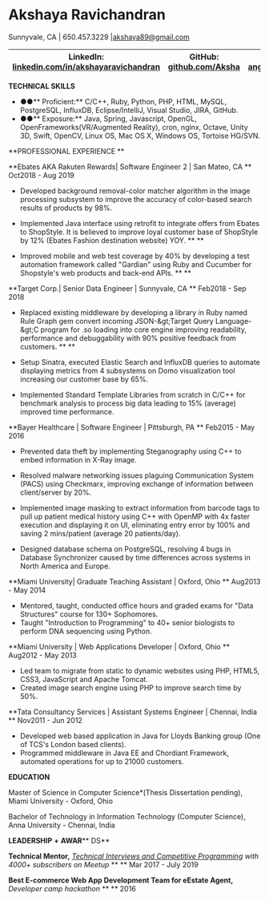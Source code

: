 #   Akshaya Ravichandran

Sunnyvale, CA | 650.457.3229 |akshaya89@gmail.com

| **LinkedIn:** [linkedin.com/in/akshayaravichandran](http://linkedin.com/in/akshayaravichandran) | **GitHub:** [github.com/Aksha](https://github.com/Aksha) | **AngelList:** [angel.co/akshayaravichandran](https://angel.co/akshayaravichandran) |
| --- | --- | --- |

**TECHNICAL SKILLS**

- **●●**** Proficient:** C/C++, Ruby, Python, PHP, HTML, MySQL, PostgreSQL, InfluxDB, Eclipse/IntelliJ, Visual Studio, JIRA, GitHub.
- **●●**** Exposure:**  Java, Spring, Javascript, OpenGL, OpenFrameworks(VR/Augmented Reality), cron, nginx, Octave, Unity 3D, Swift, OpenCV, Linux OS, Mac OS X, Windows OS, Tortoise HG/SVN.

**PROFESSIONAL EXPERIENCE                       **

**Ebates AKA Rakuten Rewards| Software Engineer 2 | San Mateo, CA                                            ** Oct2018 - Aug 2019

- Developed background removal-color matcher algorithm in the image processing subsystem to improve the accuracy of color-based search results of products by 98%.
- Implemented Java interface using retrofit to integrate offers from Ebates to ShopStyle. It is believed to improve loyal customer base of ShopStyle by 12% (Ebates Fashion destination website) YOY. **       **

- Improved mobile and web test coverage by 40% by developing a test automation framework called &quot;Gardian&quot; using Ruby and Cucumber for Shopstyle&#39;s web products and back-end APIs. **       **

**Target Corp.| Senior Data Engineer | Sunnyvale, CA       ** Feb2018 - Sep 2018

- Replaced existing middleware by developing a library in Ruby named Rule Graph gem convert incoming JSON-\&gt;Target Query Language-\&gt;C program for .so loading into core engine improving readability, performance and debuggability with 90% positive feedback from customers. **       **

- Setup Sinatra, executed Elastic Search and InfluxDB queries to automate displaying metrics from 4 subsystems on Domo visualization tool increasing our customer base by 65%.
- Implemented Standard Template Libraries from scratch in C/C++ for benchmark analysis to process big data leading to 15% (average) improved time performance.

**Bayer Healthcare | Software Engineer | Pittsburgh, PA        ** Feb2015 - May 2016

- Prevented data theft by implementing Steganography using C++ to embed information in X-Ray image.

- Resolved malware networking issues plaguing Communication System (PACS) using Checkmarx, improving exchange of information between client/server by  20%.
- Implemented image masking to extract information from barcode tags to pull up patient medical history using C++ with OpenMP with 4x faster execution and displaying it on UI, eliminating entry error by 100% and saving 2 mins/patient (average 20 patients/day).
- Designed database schema on PostgreSQL, resolving 4 bugs in Database Synchronizer caused by time differences across systems in North America and Europe.

**Miami University| Graduate Teaching Assistant | Oxford, Ohio       ** Aug2013 - May 2014

- Mentored, taught, conducted office hours and graded exams for &quot;Data Structures&quot; course for 130+ Sophomores.
- Taught &quot;Introduction to Programming&quot; to 40+ senior biologists to perform DNA sequencing using Python.

**Miami University | Web Applications Developer | Oxford, Ohio       ** Aug2012 - May 2013

- Led team to migrate from static to dynamic websites using PHP, HTML5, CSS3, JavaScript and Apache Tomcat.
- Created image search engine using PHP to improve search time by 50%.

**Tata Consultancy Services | Assistant Systems Engineer | Chennai, India       ** Nov2011 - Jun 2012

- Developed web based application in Java for Lloyds Banking group (One of TCS&#39;s London based clients).
- Programmed middleware in Java EE and Chordiant Framework, automated operations for up to 21000 customers.

**EDUCATION**

Master of Science in Computer Science\*(Thesis Dissertation pending), Miami University - Oxford, Ohio

Bachelor of Technology in Information Technology (Computer Science), Anna University - Chennai, India

**LEADERSHIP**  **+**  **AWAR**** DS**

**Technical Mentor,** [_Technical Interviews and Competitive Programming_](https://www.meetup.com/tech-interviews-and-competitive-programming/members/?op=leaders) _with 4000+ subscribers on Meetup_ **       ** Mar 2017 - July 2019

**Best E-commerce Web App Development Team for eEstate Agent,** _Developer camp hackathon_ **       ** 2016
